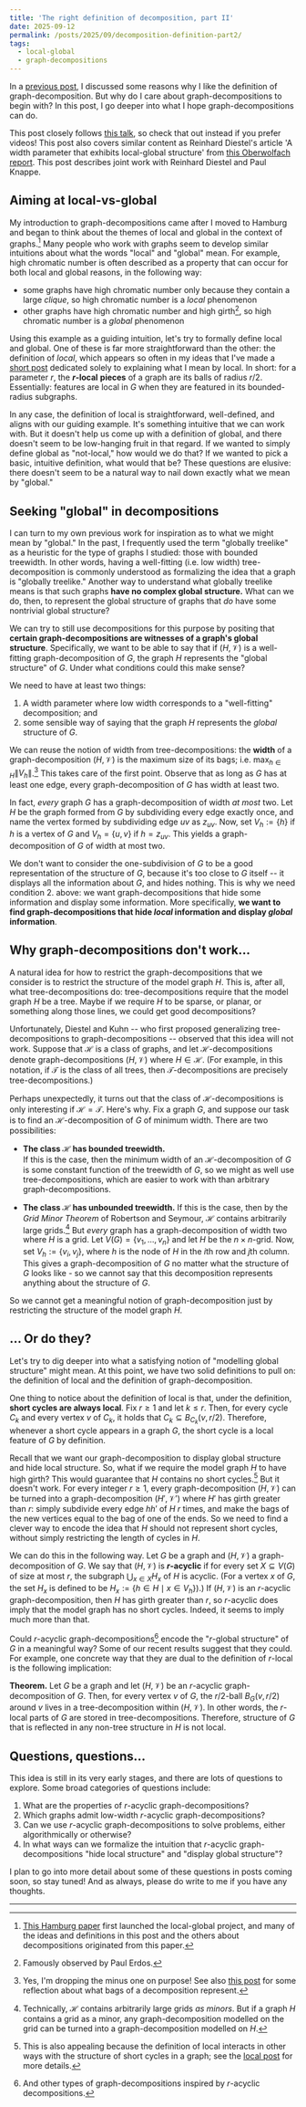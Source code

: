 ```yaml
---
title: 'The right definition of decomposition, part II'
date: 2025-09-12
permalink: /posts/2025/09/decomposition-definition-part2/
tags: 
  - local-global
  - graph-decompositions
---
```


In a [previous post](https://tabrish.github.io/posts/2025/07/decomposition-definition/), I discussed some reasons why I like the definition of graph-decomposition. But why do I care about graph-decompositions to begin with? In this post, I go deeper into what I hope graph-decompositions can do. 

This post closely follows [this talk](https://vimeo.com/1074097071), so check that out instead if you prefer videos! This post also covers similar content as Reinhard Diestel's article 'A width parameter that exhibits local-global structure' from [this Oberwolfach report](https://ems.press/content/serial-article-files/51346). This post describes joint work with Reinhard Diestel and Paul Knappe. 


Aiming at local-vs-global  
---

My introduction to graph-decompositions came after I moved to Hamburg and began to think about the themes of local and global in the context of graphs.[^1] Many people who work with graphs seem to develop similar intuitions about what the words "local" and "global" mean. For example, high chromatic number is often described as a property that can occur for both local and global reasons, in the following way: 
 - some graphs have high chromatic number only because they contain a large *clique*, so high chromatic number is a *local* phenomenon
 - other graphs have high chromatic number and high girth[^2], so high chromatic number is a *global* phenomenon 

Using this example as a guiding intuition, let's try to formally define local and global. One of these is far more straightforward than the other: the definition of *local*, which appears so often in my ideas that I've made a [short post](https://tabrish.github.io/posts/2025/09/local-definition/) dedicated solely to explaining what I mean by local. In short: for a parameter $r$, the **$r$-local** **pieces** of a graph are its balls of radius $r/2$. Essentially: features are local in $G$ when they are featured in its bounded-radius subgraphs.   

In any case, the definition of local is straightforward, well-defined, and aligns with our guiding example. It's something intuitive that we can work with. But it doesn't help us come up with a definition of global, and there doesn't seem to be low-hanging fruit in that regard. If we wanted to simply define global as "not-local," how would we do that? If we wanted to pick a basic, intuitive definition, what would that be? These questions are elusive: there doesn't seem to be a natural way to nail down exactly what we mean by "global." 

Seeking "global" in decompositions
---

I can turn to my own previous work for inspiration as to what we might mean by "global." In the past, I frequently used the term "globally treelike" as a heuristic for the type of graphs I studied: those with bounded treewidth. In other words, having a well-fitting (i.e. low width) tree-decomposition is commonly understood as formalizing the idea that a graph is "globally treelike." Another way to understand what globally treelike means is that such graphs **have no complex global structure.** What can we do, then, to represent the global structure of graphs that *do* have some nontrivial global structure? 

We can try to still use decompositions for this purpose by positing that **certain graph-decompositions are witnesses of a graph's global structure**. Specifically, we want to be able to say that if $(H, \mathcal{V})$ is a well-fitting graph-decomposition of $G$, the graph $H$ represents the "global structure" of $G$. Under what conditions could this make sense? 


We need to have at least two things: 
1. A width parameter where low width corresponds to a "well-fitting" decomposition; and
2. some sensible way of saying that the graph $H$ represents the *global* structure of $G$.

We can reuse the notion of width from tree-decompositions: the **width** of a graph-decomposition $(H, \mathcal{V})$ is the maximum size of its bags; i.e. $\max_{h \in H} \|V_h\|$.[^3]  This takes care of the first point. Observe that as long as $G$ has at least one edge, every graph-decomposition of $G$ has width at least two.

In fact, *every* graph $G$ has a graph-decomposition of width *at most* two. Let $H$ be the graph formed from $G$ by subdividing every edge exactly once, and name the vertex formed by subdividing edge $uv$ as $z_{uv}$. Now, set $V_h := \{h\}$ if $h$ is a vertex of $G$ and $V_h = \{u, v\}$ if $h = z_{uv}$. This yields a graph-decomposition of $G$ of width at most two. 

We don't want to consider the one-subdivision of $G$ to be a good representation of the structure of $G$, because it's too close to $G$ itself -- it displays all the information about $G$, and hides nothing. This is why we need condition 2. above: we want graph-decompositions that hide some information and display some information. More specifically, **we want to find graph-decompositions that hide *local* information and display *global* information**.  

Why graph-decompositions don't work...
---

A natural idea for how to restrict the graph-decompositions that we consider is to restrict the structure of the model graph $H$. This is, after all, what tree-decompositions do: tree-decompositions require that the model graph $H$ be a tree. Maybe if we require $H$ to be sparse, or planar, or something along those lines, we could get good decompositions? 

Unfortunately, Diestel and Kuhn -- who first proposed generalizing tree-decompositions to graph-decompositions -- observed that this idea will not work. Suppose that $\mathcal{H}$ is a class of graphs, and let $\mathcal{H}$-decompositions denote graph-decompositions $(H, \mathcal{V})$ where $H \in \mathcal{H}$.  (For example, in this notation, if $\mathcal{T}$ is the class of all trees, then $\mathcal{T}$-decompositions are precisely tree-decompositions.) 

Perhaps unexpectedly, it turns out that the class of $\mathcal{H}$-decompositions is only interesting if $\mathcal{H} = \mathcal{T}$. Here's why. Fix a graph $G$, and suppose our task is to find an $\mathcal{H}$-decomposition of $G$ of minimum width. There are two possibilities: 

 - **The class $\mathcal{H}$ has bounded treewidth.**  
	   If this is the case, then the minimum width of an $\mathcal{H}$-decomposition of $G$ is some constant function of the treewidth of $G$, so we might as well use tree-decompositions, which are easier to work with than arbitrary graph-decompositions. 
	   
 - **The class $\mathcal{H}$ has unbounded treewidth.** 
	   If this is the case, then by the *Grid Minor Theorem* of Robertson and Seymour, $\mathcal{H}$ contains arbitrarily large grids.[^4] But *every* graph has a graph-decomposition of width two where $H$ is a grid. Let $V(G) = \{v_1, ..., v_n\}$ and let $H$ be the $n \times n$-grid. Now, set $V_h := \{v_i, v_j\}$, where $h$ is the node of $H$ in the $i$th row and $j$th column. This gives a graph-decomposition of $G$ no matter what the structure of $G$ looks like - so we cannot say that this decomposition represents anything about the structure of $G$. 

So we cannot get a meaningful notion of graph-decomposition just by restricting the structure of the model graph $H$. 

... Or do they?
---

Let's try to dig deeper into what a satisfying notion of "modelling global structure" might mean. At this point, we have two solid definitions to pull on: the definition of local and the definition of graph-decomposition. 

One thing to notice about the definition of local is that, under the definition, **short cycles are always local**. Fix $r \geq 1$ and let $k \leq r$. Then, for every cycle $C_k$ and every vertex $v$ of $C_k$, it holds that $C_k \subseteq B_{C_k}(v, r/2)$. Therefore, whenever a short cycle appears in a graph $G$, the short cycle is a local feature of $G$ by definition. 

Recall that we want our graph-decomposition to display global structure and hide local structure. So, what if we require the model graph $H$ to have high girth? This would guarantee that $H$ contains no short cycles.[^5] But it doesn't work. For every integer $r \geq 1$, every graph-decomposition $(H, \mathcal{V})$ can be turned into a graph-decomposition $(H', \mathcal{V}')$ where $H'$ has girth greater than $r$: simply subdivide every edge $hh'$ of $H$ $r$ times, and make the bags of the new vertices equal to the bag of one of the ends. So we need to find a clever way to encode the idea that $H$ should not represent short cycles, without simply restricting the length of cycles in $H$. 

We can do this in the following way. Let $G$ be a graph and $(H, \mathcal{V})$ a graph-decomposition of $G$. We say that $(H, \mathcal{V})$ is **$r$-acyclic** if for every set $X \subseteq V(G)$ of size at most $r$, the subgraph $\bigcup_{x \in X} H_x$ of $H$ is acyclic. (For a vertex $x$ of $G$, the set $H_x$ is defined to be $H_x := \{h \in H \mid x \in V_h\})$.) If $(H, \mathcal{V})$ is an $r$-acyclic graph-decomposition, then $H$ has girth greater than $r$, so $r$-acyclic does imply that the model graph has no short cycles. Indeed, it seems to imply much more than that. 

Could $r$-acyclic graph-decompositions[^6] encode the "$r$-global structure" of $G$  in a meaningful way? Some of our recent results suggest that they could. For example, one concrete way that they are dual to the definition of $r$-local is the following implication: 

**Theorem.** Let $G$ be a graph and let $(H, \mathcal{V})$ be an $r$-acyclic graph-decomposition of $G$. Then, for every vertex $v$ of $G$, the $r/2$-ball $B_G(v, r/2)$ around $v$ lives in a tree-decomposition within $(H, \mathcal{V})$. In other words, the $r$-local parts of $G$ are stored in tree-decompositions. Therefore, structure of $G$ that is reflected in any non-tree structure in $H$ is not local. 


Questions, questions...
---

This idea is still in its very early stages, and there are lots of questions to explore. Some broad categories of questions include:
 
1. What are the properties of $r$-acyclic graph-decompositions? 
2. Which graphs admit low-width $r$-acyclic graph-decompositions? 
3. Can we use $r$-acyclic graph-decompositions to solve problems, either algorithmically or otherwise? 
4. In what ways can we formalize the intuition that $r$-acyclic graph-decompositions "hide local structure" and "display global structure"? 

I plan to go into more detail about some of these questions in posts coming soon, so stay tuned! And as always, please do write to me if you have any thoughts. 

--------------------------------------------

[^1]: [This Hamburg paper](https://arxiv.org/abs/2207.04855) first launched the local-global project, and many of the ideas and definitions in this post and the others about decompositions originated from this paper. 

[^2]: Famously observed by Paul Erdos. 

[^3]: Yes, I'm dropping the minus one on purpose! See also [this post](https://tabrish.github.io/posts/2025/09/what-are-bags/) for some reflection about what bags of a decomposition represent. 

[^4]: Technically, $\mathcal{H}$ contains arbitrarily large grids *as minors*. But if a graph $H$ contains a grid as a minor, any graph-decomposition modelled on the grid can be turned into a graph-decomposition modelled on $H$. 

[^5]: This is also appealing because the definition of local interacts in other ways with the structure of short cycles in a graph; see the [local post](https://tabrish.github.io/posts/2025/09/local-definition/) for more details. 

[^6]: And other types of graph-decompositions inspired by $r$-acyclic decompositions.
